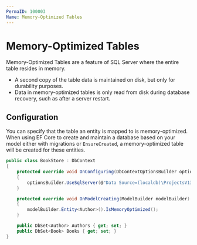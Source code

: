 ```yaml
---
PermaID: 100003
Name: Memory-Optimized Tables
---
```


# Memory-Optimized Tables

Memory-Optimized Tables are a feature of SQL Server where the entire table resides in memory. 

 - A second copy of the table data is maintained on disk, but only for durability purposes. 
 - Data in memory-optimized tables is only read from disk during database recovery, such as after a server restart.

## Configuration

You can specify that the table an entity is mapped to is memory-optimized. When using EF Core to create and maintain a database based on your model either with migrations or `EnsureCreated`, a memory-optimized table will be created for these entities.

```csharp
public class BookStore : DbContext
{
    protected override void OnConfiguring(DbContextOptionsBuilder optionsBuilder)
    {
        optionsBuilder.UseSqlServer(@"Data Source=(localdb)\ProjectsV13;Initial Catalog=BookStoreDb;");
    }

    protected override void OnModelCreating(ModelBuilder modelBuilder)
    {
        modelBuilder.Entity<Author>().IsMemoryOptimized();
    }

    public DbSet<Author> Authors { get; set; }
    public DbSet<Book> Books { get; set; }
}
```
